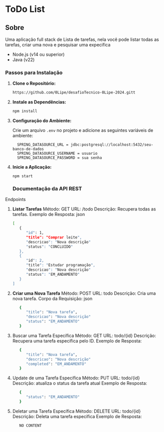 # ToDo List

## Sobre

Uma aplicação full stack de Lista de tarefas, nela você pode listar todas as tarefas, criar uma nova e pesquisar uma expecifica

- Node.js (v14 ou superior)
- Java (v22)

### Passos para Instalação

1. **Clone o Repositório:**

   ```bash
   https://github.com/0Lipe/desafioTecnico-0Lipe-2024.gitt
   ```


2. **Instale as Dependências:**

   ```bash
   npm install
   ```

3. **Configuração do Ambiente:**

   Crie um arquivo `.env` no projeto e adicione as seguintes variáveis de ambiente:

   ```dotenv
     SPRING_DATASOURCE_URL = jdbc:postgresql://localhost:5432/seu-banco-de-dados
     SPRING_DATASOURCE_USERNAME = usuario
     SPRING_DATASOURCE_PASSWORD = sua senha
   ```

4. **Inicie a Aplicação:**

   ```
   npm start
   ```



   ### Documentação da API REST

Endpoints

1. **Listar Tarefas**
   Método: GET
   URL: /todo
   Descrição: Recupera todas as tarefas.
   Exemplo de Resposta:
   json
   ```bash
   [
      {
         "id": 1,
         "title": "Comprar leite",
         "descricao": "Nova descrição"
         "status": "CONCLUIDO"
      },
      {
         "id": 2,
         "title": "Estudar programação",
         "descricao": "Nova descrição"
         "status": "EM_ANDAMENTO"
      }
   ]
   ```
2. **Criar uma Nova Tarefa**
   Método: POST
   URL: todo
   Descrição: Cria uma nova tarefa.
   Corpo da Requisição:
   json

   ```bash
      {
         "title": "Nova tarefa",
         "descricao": "Nova descrição"
         "status": "EM_ANDAMENTO"
      }
   ```

3. Buscar uma Tarefa Específica
   Método: GET
   URL: todo/{id}
   Descrição: Recupera uma tarefa específica pelo ID.
   Exemplo de Resposta:
   ```bash
      {
         "title": "Nova tarefa",
         "descricao": "Nova descrição"
         "completed": "EM_ANDAMENTO"
      }
   ```

4. Update de uma Tarefa Específica
   Método: PUT
   URL: todo/{id}
   Descrição: atualiza o status da tarefa atual
   Exemplo de Resposta:
   ```bash
      {
         "status": "EM_ANDAMENTO"
      }
   ```
5. Deletar uma Tarefa Específica
   Método: DELETE
   URL: todo/{id}
   Descrição: Deleta uma tarefa especifica
   Exemplo de Resposta:
   ```bash
      NO CONTENT
   ```
